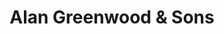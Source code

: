 ---
title: "Alan Greenwood & Sons"
url: /frimley/alan-greenwood-and-sons/
shop: funeral directors
---